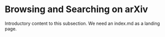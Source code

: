 # Browsing and Searching on arXiv

Introductory content to this subsection. We need an index.md as a landing page.
